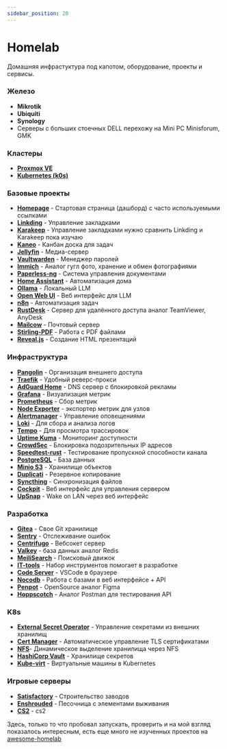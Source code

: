 ```yaml
---
sidebar_position: 20
---
```


# Homelab

Домашняя инфрастуктура под капотом, оборудование, проекты и сервисы.

### Железо

- **Mikrotik**
- **Ubiquiti**
- **Synology**
- Серверы с больших стоечных DELL перехожу на Mini PC Minisforum, GMK

### Кластеры

- [**Proxmox VE**](https://www.proxmox.com/en/downloads)
- [**Kubernetes (k0s)**](https://k0sproject.io/)

### Базовые проекты

- [**Homepage**](https://github.com/gethomepage/homepage) - Стартовая страница (дашборд) с часто используемыми ссылками
- [**Linkding**](https://github.com/sissbruecker/linkding) - Управление закладками
- [**Karakeep**](https://github.com/karakeep-app/karakeep) - Управление закладками нужно сравнить Linkding и Karakeep пока изучаю
- [**Kaneo**](https://github.com/usekaneo/kaneo) - Канбан доска для задач
- [**Jellyfin**](https://github.com/jellyfin/jellyfin) - Медиа-сервер
- [**Vaultwarden**](https://github.com/dani-garcia/vaultwarden) - Менеджер паролей
- [**Immich**](https://github.com/immich-app/immich) - Аналог гугл фото, хранение и обмен фотографиями
- [**Paperless-ng**](https://github.com/paperless-ngx/paperless-ngx) - Система управления документами
- [**Home Assistant**](https://github.com/home-assistant) - Автоматизация дома
- [**Ollama**](https://github.com/ollama/ollama) - Локальный LLM
- [**Open Web UI**](https://github.com/open-webui/open-webui) - Веб интерфейс для LLM
- [**n8n**](https://n8n.io/) - Автоматизация задач
- [**RustDesk**](https://github.com/rustdesk/rustdesk) - Сервер для удалённого доступа аналог TeamViewer, AnyDesk
- [**Mailcow**](https://github.com/mailcow/mailcow-dockerized) - Почтовый сервер
- [**Stirling-PDF**](https://github.com/Stirling-Tools/Stirling-PDF) - Работа с PDF файлами
- [**Reveal.js**](https://github.com/hakimel/reveal.js) - Создание HTML презентаций

### Инфраструктура

- [**Pangolin**](https://github.com/fosrl/pangolin) - Организация внешнего доступа
- [**Traefik**](https://github.com/traefik/traefik) - Удобный реверс-прокси
- [**AdGuard Home**](https://github.com/AdguardTeam/AdGuardHome) - DNS сервер с блокировкой рекламы
- [**Grafana**](https://grafana.com/) - Визуализация метрик
- [**Prometheus**](https://prometheus.io/) - Сбор метрик
- [**Node Exporter**](https://github.com/prometheus/node_exporter) - экспортер метрик для узлов
- [**Alertmanager**](https://prometheus.io/docs/alerting/latest/alertmanager/) - Управление оповещениями
- [**Loki**](https://grafana.com/oss/loki/) - Для сбора и анализа логов
- [**Tempo**](https://grafana.com/oss/tempo/) - Для просмотра трассировок
- [**Uptime Kuma**](https://github.com/louislam/uptime-kuma) - Мониторинг доступности
- [**CrowdSec**](https://github.com/crowdsecurity/crowdsec) - Блокировка подозрительных IP адресов
- [**Speedtest-rust**](https://github.com/librespeed/speedtest-rust) - Тестирование пропускной способности канала
- [**PostgreSQL**](https://www.postgresql.org/) - База данных
- [**Minio S3**](https://github.com/minio/minio) - Хранилище объектов
- [**Duplicati**](https://www.duplicati.com/) - Резервное копирование
- [**Syncthing**](https://github.com/syncthing/syncthing) - Синхронизация файлов
- [**Cockpit**](https://github.com/cockpit-project/cockpit) - Веб интерфейс для управления сервером
- [**UpSnap**](https://github.com/seriousm4x/UpSnap) - Wake on LAN через веб интерфейс

### Разработка

- [**Gitea**](https://gitea.io/) - Свое Git хранилище
- [**Sentry**](https://github.com/getsentry/self-hosted) - Отслеживание ошибок
- [**Centrifugo**](https://github.com/centrifugal/centrifugo) - Вебсокет сервер
- [**Valkey**](https://github.com/valkey-io/valkey) - база данных аналог Redis
- [**MeiliSearch**](https://github.com/meilisearch/meilisearch) - Поисковый движок
- [**IT-tools**](https://github.com/CorentinTh/it-tools) - Набор инструментов помогает в разработке
- [**Code Server**](https://github.com/coder/code-server) - VSCode в браузере
- [**Nocodb**](https://github.com/nocodb/nocodb) - Работа с базами в веб интерфейсе + API
- [**Penpot**](https://github.com/penpot/penpot) - OpenSource аналог Figma
- [**Hoppscotch**](https://github.com/hoppscotch/hoppscotch) - Аналог Postman для тестирования API

### K8s

- [**External Secret Operator**](https://github.com/external-secrets/external-secrets) - Управление секретами из внешних хранилищ
- [**Cert Manager**](https://github.com/cert-manager/cert-manager) - Автоматическое управление TLS сертификатами
- [**NFS**](https://github.com/kubernetes-sigs/nfs-subdir-external-provisioner)- Динамическое выделение хранилища через NFS
- [**HashiCorp Vault**](https://www.vaultproject.io/) - Хранилище секретов
- [**Kube-virt**](https://github.com/kubevirt/kubevirt) - Виртуальные машины в Kubernetes

### Игровые серверы

- [**Satisfactory**](https://www.satisfactorygame.com/) - Строительство заводов
- [**Enshrouded**](https://enshrouded.com/) - Песочница с элементами выживания
- [**CS2**](https://www.counter-strike.net/) - cs2

Здесь, только то что пробовал запускать, проверить и на мой взгляд показалось интересным, есть еще много не изученных проектов на [awesome-homelab](https://www.awesome-homelab.com/)
